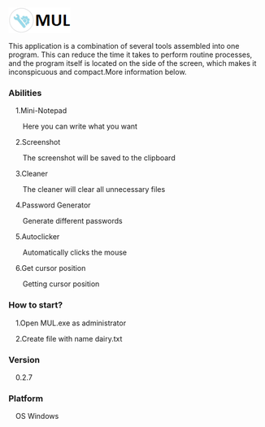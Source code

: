 <img src="imgs/icon.png">
<p>This application is a combination of several tools assembled into one program. This can reduce the time it takes to perform routine processes, and the program itself is located on the side of the screen, which makes it inconspicuous and compact.More information below.</p>
<h3>Abilities</h3>
<p>&#8195;1.Mini-Notepad
<p>&#8195;&#8195;Here you can write what you want  
<p>&#8195;2.Screenshot
<p>&#8195;&#8195;The screenshot will be saved to the clipboard 
<p>&#8195;3.Cleaner
<p>&#8195;&#8195;The cleaner will clear all unnecessary files
<p>&#8195;4.Password Generator
  <p>&#8195;&#8195;Generate different passwords 
<p>&#8195;5.Autoclicker
  <p>&#8195;&#8195;Automatically clicks the mouse 
<p>&#8195;6.Get cursor position
  <p>&#8195;&#8195;Getting cursor position
<h3>How to start?</h3>
<p>&#8195;1.Open MUL.exe as administrator</p>
<p>&#8195;2.Create file with name dairy.txt</p>
<h3>Version</h3>
<p>&#8195;0.2.7</p>
<h3>Platform</h3>
<p>&#8195;OS Windows</p>

